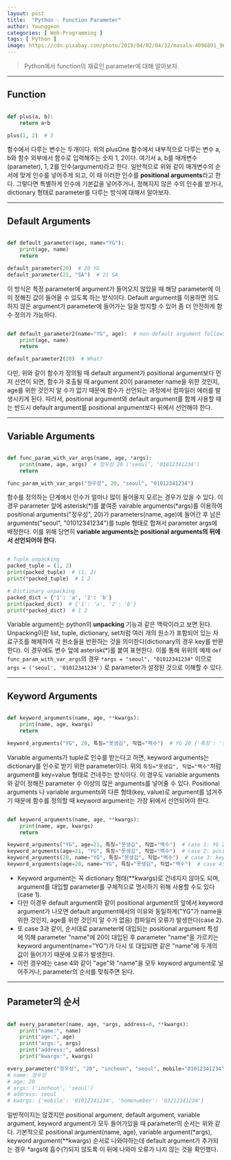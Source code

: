 ```yaml
---
layout: post
title:  "Python - Function Parameter"
author: Younggeon
categories: [ Web-Programming ]
tags: [ Python ]
image: https://cdn.pixabay.com/photo/2019/04/02/04/32/masala-4096891_960_720.jpg
---
```


> Python에서 function의 재료인 parameter에 대해 알아보자.

---

## Function

```Python

def plus(a, b):
    return a+b

plus(1, 2)  # 3

```

함수에서 다루는 변수는 두개이다. 위의 plusOne 함수에서 내부적으로 다루는 변수 a, b와 함수 외부에서 함수로 입력해주는 숫자 1, 2이다. 여기서 a, b를 매개변수(parameter), 1, 2를 인수(argument)라고 한다. 일반적으로 위와 같이 매개변수의 순서에 맞게 인수를 넣어주게 되고, 이 때 이러한 인수를 **positional arguments**라고 한다. 그렇다면 특별하게 인수에 기본값을 넣어주거나, 정해지지 않은 수의 인수를 받거나, dictionary 형태로 parameter를 다루는 방식에 대해서 알아보자.

---

## Default Arguments

```Python

def default_parameter(age, name="YG"):
    print(age, name)
    return

default_parameter(20)  # 20 YG
default_parameter(21, "SA")  # 21 SA

```

이 방식은 특정 parameter에 argument가 들어오지 않았을 때 해당 parameter에 이미 정해진 값이 들어올 수 있도록 하는 방식이다. Default argument를 이용하면 의도하지 않은 argument가 parameter에 들어가는 일을 방지할 수 있어 좀 더 안전하게 함수 정의가 가능하다.

```Python

def default_parameter2(name="YG", age):  # non-default argument follows default argument
    print(age, name)
    return

default_parameter2(20)  # What?

```

다만, 위와 같이 함수가 정의될 때 default argument가 positional argument보다 먼저 선언이 되면, 함수가 호출될 때 argument 20이 parameter name을 위한 것인지, age를 위한 것인지 알 수가 없기 때문에 함수가 선언되는 과정에서 컴파일러 에러를 발생시키게 된다. 따라서, positional argument와 default argument를 함께 사용할 때는 반드시 default argument를 positional argument보다 뒤에서 선언해야 한다.

---

## Variable Arguments

```python

def func_param_with_var_args(name, age, *args):
    print(name, age, args)  # 정우성 20 ('seoul', '01012341234')
    return

func_param_with_var_args("정우성", 20, "seoul", "01012341234")

```

함수를 정의하는 단계에서 인수가 얼마나 많이 들어올지 모르는 경우가 있을 수 있다. 이 경우 parameter 앞에 asterisk(\*)를 붙여준 vairable arguments(\*args)를 이용하여 positional arguments("정우성", 20)가 parameters(name, age)에 들어간 후 남은 arguments("seoul", "01012341234")를 tuple 형태로 합쳐서 parameter args에 배정한다. 이를 위해 당연히 **variable arguments는 positional arguments의 뒤에서 선언되어야 한다.**

```python

# Tuple unpacking
packed_tuple = (1, 2)
print(packed_tuple)  # (1, 2)
print(*packed_tuple)  # 1 2

# Dictionary unpacking
packed_dict = {'1': 'a', '2': 'b'}
print(packed_dict)  # {'1': 'a', '2': 'b'}
print(*packed_dict)  # 1 2

```

Variable argument는 python의 **unpacking** 기능과 같은 맥락이라고 보면 된다. Unpacking이란 list, tuple, dictionary, set처럼 여러 개의 원소가 포함되어 있는 자료구조를 해체하여 각 원소들을 반환하는 것을 의미한다(dictionary의 경우 key를 반환한다). 이 경우에도 변수 앞에 asterisk(\*)를 붙여 표현한다. 이를 통해 위위의 예제 `def func_param_with_var_args`의 경우 `*args = "seoul", "01012341234"` 이므로 `args = ('seoul', '01012341234')` 로 parameter가 설정된 것으로 이해할 수 있다.

---

## Keyword Arguments

```python

def keyword_arguments(name, age, **kwargs):
    print(name, age, kwargs)
    return

keyword_arguments("YG", 20, 특징="못생김", 직업="백수")  # YG 20 {'특징': '못생김', '직업': '백수'}

```

Variable arguments가 tuple로 인수를 받는다고 하면, keyword arguments는 dictionary를 인수로 받기 위한 parameter이다. 위의 `특징="못생김", 직업="백수"`처럼 argument를 key=value 형태로 건네주는 방식이다. 이 경우도 variable arguments와 같이 정해진 parameter 수 이상의 많은 arguments를 넣어줄 수 있다. Positional arguments 나 variable arguments와 다른 형태(key, value)로 argument를 넘겨주기 때문에 함수를 정의할 때 keyword argument는 가장 뒤에서 선언되어야 한다.

```python

def keyword_arguments(name, age, **kwargs):
    print(name, age, kwargs)
    return

keyword_arguments("YG", age=21, 특징="못생김", 직업="백수")  # case 1: YG 21 {'특징': '못생김', '직업': '백수'}
keyword_arguments(age=21, "YG", 특징="못생김", 직업="백수")  # case 2: positional argument follows keyword argument
keyword_arguments(20, name="YG", 특징="못생김", 직업="백수")  # case 3: keyword_arguments() got multiple values for argument 'name'
keyword_arguments(age=20, name="YG", 특징="못생김", 직업="백수")  # case 4: YG 20 {'특징': '못생김', '직업': '백수'}

```

- Keyword argument는 꼭 dictionary 형태(**kwargs)로 건네지지 않아도 되며, argument를 대입할 parameter를 구체적으로 명시하기 위해 사용할 수도 있다(case 1).
- 다만 이경우 default argument와 같이 positional argument의 앞에서 keyword argument가 나오면 default argument에서의 이유와 동일하게("YG"가 name을 위한 것인지, age를 위한 것인지 알 수가 없음) 컴파일러 오류가 발생한다(case 2).
- 또 case 3과 같이, 순서대로 parameter에 대입되는 positional argument 특성에 의해 parameter "name"에 20이 대입된 후 parameter "name"을 가르키는 keyword argument(name="YG")가 다시 또 대입되면 같은 "name"에 두개의 값이 들어가기 때문에 오류가 발생한다.
- 이런 경우에는 case 4와 같이 "age"와 "name"을 모두 keyword argument로 넣어주거나, parameter의 순서를 맞춰주면 된다.

---

## Parameter의 순서

```python

def every_parameter(name, age, *args, address=0, **kwargs):
    print("name:", name)
    print("age:", age)
    print("args:", args)
    print("address:", address)
    print("kwargs:", kwargs)

every_parameter("정우성", "20", "incheon", "seoul", mobile="01012341234", homenumber="03212341234", address="seoul")
# name: 정우성
# age: 20
# args: ('incheon', 'seoul')
# address: seoul
# kwargs: {'mobile': '01012341234', 'homenumber': '03212341234'}

```

일반적이지는 않겠지만 positional argument, default argument, variable argument, keyword argument가 모두 들어가있을 때 parameter의 순서는 위와 같다. 기본적으로 positional argument(name, age), variable argument(\*args), keyword argument(\*\*kwargs) 순서로 나와야하는데 default argument가 추가되는 경우 \*args에 흡수(?)되지 않도록 이 뒤에 나와야 오류가 나지 않는 것을 확인했다.
